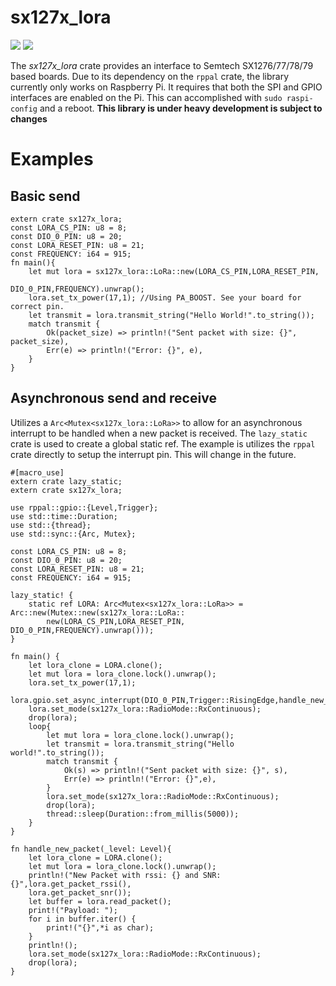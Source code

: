 # sx127x_lora
[![](http://meritbadge.herokuapp.com/sx127x-lora)](https://crates.io/crates/sx127x-lora)
![](https://img.shields.io/hexpm/l/plug.svg)

The _sx127x_lora_ crate provides an interface to Semtech SX1276/77/78/79 based boards. Due to
its dependency on the `rppal` crate, the library currently only works on Raspberry Pi. It
requires that both the SPI and GPIO interfaces are enabled on the Pi. This can accomplished with
`sudo raspi-config` and a reboot. __This library is under heavy development is subject to changes__

# Examples
## Basic send
```no_run
extern crate sx127x_lora;
const LORA_CS_PIN: u8 = 8;
const DIO_0_PIN: u8 = 20;
const LORA_RESET_PIN: u8 = 21;
const FREQUENCY: i64 = 915;
fn main(){
    let mut lora = sx127x_lora::LoRa::new(LORA_CS_PIN,LORA_RESET_PIN,
                                          DIO_0_PIN,FREQUENCY).unwrap();
    lora.set_tx_power(17,1); //Using PA_BOOST. See your board for correct pin.
    let transmit = lora.transmit_string("Hello World!".to_string());
    match transmit {
        Ok(packet_size) => println!("Sent packet with size: {}", packet_size),
        Err(e) => println!("Error: {}", e),
    }
}
```
## Asynchronous send and receive
Utilizes a `Arc<Mutex<sx127x_lora::LoRa>>` to allow for an asynchronous interrupt to be handled
when a new packet is received. The `lazy_static` crate is used to create a global static ref.
The example is utilizes the `rppal` crate directly to setup the interrupt pin. This will change
in the future.
```no_run
#[macro_use]
extern crate lazy_static;
extern crate sx127x_lora;

use rppal::gpio::{Level,Trigger};
use std::time::Duration;
use std::{thread};
use std::sync::{Arc, Mutex};

const LORA_CS_PIN: u8 = 8;
const DIO_0_PIN: u8 = 20;
const LORA_RESET_PIN: u8 = 21;
const FREQUENCY: i64 = 915;

lazy_static! {
    static ref LORA: Arc<Mutex<sx127x_lora::LoRa>> = Arc::new(Mutex::new(sx127x_lora::LoRa::
        new(LORA_CS_PIN,LORA_RESET_PIN, DIO_0_PIN,FREQUENCY).unwrap()));
}

fn main() {
    let lora_clone = LORA.clone();
    let mut lora = lora_clone.lock().unwrap();
    lora.set_tx_power(17,1);
    lora.gpio.set_async_interrupt(DIO_0_PIN,Trigger::RisingEdge,handle_new_packet);
    lora.set_mode(sx127x_lora::RadioMode::RxContinuous);
    drop(lora);
    loop{
        let mut lora = lora_clone.lock().unwrap();
        let transmit = lora.transmit_string("Hello world!".to_string());
        match transmit {
            Ok(s) => println!("Sent packet with size: {}", s),
            Err(e) => println!("Error: {}",e),
        }
        lora.set_mode(sx127x_lora::RadioMode::RxContinuous);
        drop(lora);
        thread::sleep(Duration::from_millis(5000));
    }
}

fn handle_new_packet(_level: Level){
    let lora_clone = LORA.clone();
    let mut lora = lora_clone.lock().unwrap();
    println!("New Packet with rssi: {} and SNR: {}",lora.get_packet_rssi(),
    lora.get_packet_snr());
    let buffer = lora.read_packet();
    print!("Payload: ");
    for i in buffer.iter() {
        print!("{}",*i as char);
    }
    println!();
    lora.set_mode(sx127x_lora::RadioMode::RxContinuous);
    drop(lora);
}
```
